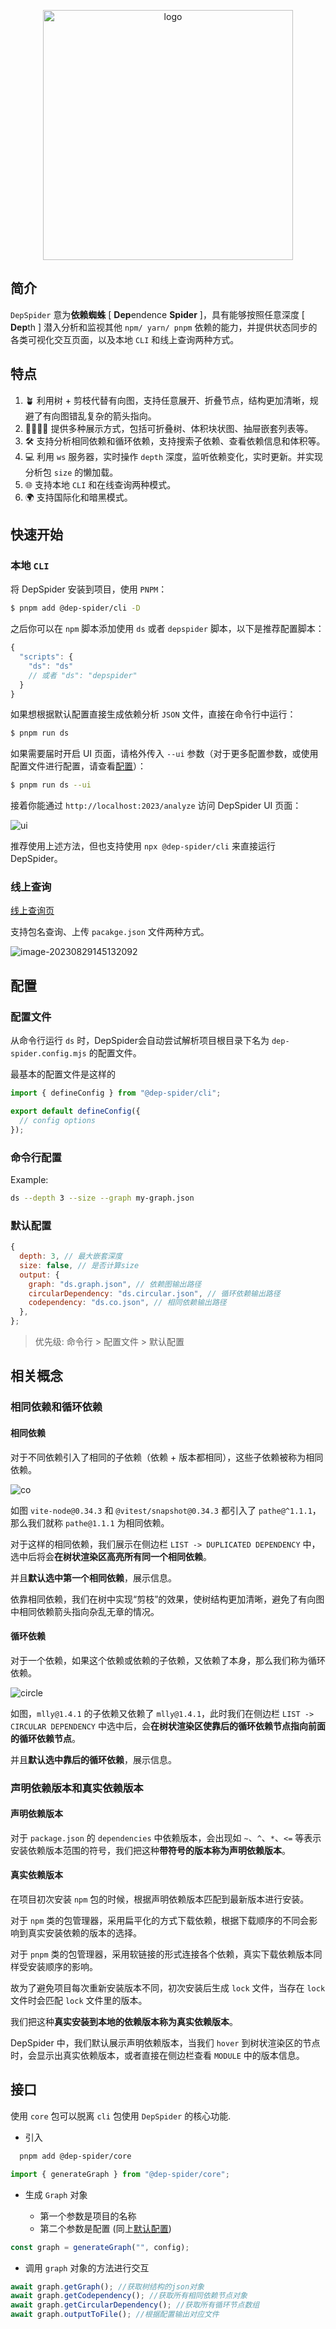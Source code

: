 <p align="center">
  <img src="https://cheerioinf-img.oss-cn-beijing.aliyuncs.com/img/logo_light_small.svg" alt="logo" width="400" />
</ p>

## 简介

`DepSpider` 意为**依赖蜘蛛** [ **Dep**endence **Spider** ]，具有能够按照任意深度 [ **Dep**th ] 潜入分析和监视其他 `npm/ yarn/ pnpm` 依赖的能力，并提供状态同步的各类可视化交互页面，以及本地 `CLI` 和线上查询两种方式。

## 特点

1. 🪴 利用树 + 剪枝代替有向图，支持任意展开、折叠节点，结构更加清晰，规避了有向图错乱复杂的箭头指向。
2. 👨‍👩‍👧‍👦 提供多种展示方式，包括可折叠树、体积块状图、抽屉嵌套列表等。
3. 🛠️ 支持分析相同依赖和循环依赖，支持搜索子依赖、查看依赖信息和体积等。
4. 💻 利用 `ws` 服务器，实时操作 `depth` 深度，监听依赖变化，实时更新。并实现分析包 `size` 的懒加载。
5. 🌐 支持本地 `CLI` 和在线查询两种模式。
6. 🌍 支持国际化和暗黑模式。

## 快速开始

### 本地 `CLI`

将 DepSpider 安装到项目，使用 `PNPM`：

```bash
$ pnpm add @dep-spider/cli -D
```

之后你可以在 `npm` 脚本添加使用 `ds` 或者 `depspider` 脚本，以下是推荐配置脚本：

```js
{
  "scripts": {
    "ds": "ds"
    // 或者 "ds": "depspider"
  }
}
```

如果想根据默认配置直接生成依赖分析 `JSON` 文件，直接在命令行中运行：

```bash
$ pnpm run ds
```

如果需要届时开启 UI 页面，请格外传入 `--ui` 参数（对于更多配置参数，或使用配置文件进行配置，请查看[配置](#配置)）：

```bash
$ pnpm run ds --ui
```

接着你能通过 `http://localhost:2023/analyze` 访问 DepSpider UI 页面：

![ui](https://cheerioinf-img.oss-cn-beijing.aliyuncs.com/img/image-20230828225639712%202.png)

推荐使用上述方法，但也支持使用 `npx @dep-spider/cli` 来直接运行 DepSpider。

### 线上查询

[线上查询页](https://depspider.github.io/search)

支持包名查询、上传 `pacakge.json` 文件两种方式。

![image-20230829145132092](https://cheerioinf-img.oss-cn-beijing.aliyuncs.com/img/image-20230829145132092.png)

## 配置

### 配置文件

从命令行运行 `ds` 时，DepSpider会自动尝试解析项目根目录下名为 `dep-spider.config.mjs` 的配置文件。

最基本的配置文件是这样的

```javascript
import { defineConfig } from "@dep-spider/cli";

export default defineConfig({
  // config options
});
```

### 命令行配置

Example:

```bash
ds --depth 3 --size --graph my-graph.json
```

### 默认配置

```javascript
{
  depth: 3, // 最大嵌套深度
  size: false, // 是否计算size
  output: {
    graph: "ds.graph.json", // 依赖图输出路径
    circularDependency: "ds.circular.json", // 循环依赖输出路径
    codependency: "ds.co.json", // 相同依赖输出路径
  },
};
```

> 优先级: 命令行 > 配置文件 > 默认配置

## 相关概念

### 相同依赖和循环依赖

#### 相同依赖

对于不同依赖引入了相同的子依赖（依赖 + 版本都相同），这些子依赖被称为相同依赖。

![co](https://cheerioinf-img.oss-cn-beijing.aliyuncs.com/img/image-20230828230956388.png)

如图 `vite-node@0.34.3` 和 `@vitest/snapshot@0.34.3` 都引入了 `pathe@^1.1.1`，那么我们就称 `pathe@1.1.1` 为相同依赖。

对于这样的相同依赖，我们展示在侧边栏 `LIST -> DUPLICATED DEPENDENCY` 中，选中后将会**在树状渲染区高亮所有同一个相同依赖**。

并且**默认选中第一个相同依赖**，展示信息。

依靠相同依赖，我们在树中实现“剪枝”的效果，使树结构更加清晰，避免了有向图中相同依赖箭头指向杂乱无章的情况。

#### 循环依赖

对于一个依赖，如果这个依赖或依赖的子依赖，又依赖了本身，那么我们称为循环依赖。

![circle](https://cheerioinf-img.oss-cn-beijing.aliyuncs.com/img/image-20230828231818539.png)

如图，`mlly@1.4.1` 的子依赖又依赖了 `mlly@1.4.1`，此时我们在侧边栏 `LIST -> CIRCULAR DEPENDENCY` 中选中后，会**在树状渲染区使靠后的循环依赖节点指向前面的循环依赖节点**。

并且**默认选中靠后的循环依赖**，展示信息。

### 声明依赖版本和真实依赖版本

#### 声明依赖版本

对于 `package.json` 的 `dependencies` 中依赖版本，会出现如 `~`、`^`、`*`、`<=` 等表示安装依赖版本范围的符号，我们把这种**带符号的版本称为声明依赖版本**。

#### 真实依赖版本

在项目初次安装 `npm` 包的时候，根据声明依赖版本匹配到最新版本进行安装。

对于 `npm` 类的包管理器，采用扁平化的方式下载依赖，根据下载顺序的不同会影响到真实安装依赖的版本的选择。

对于 `pnpm` 类的包管理器，采用软链接的形式连接各个依赖，真实下载依赖版本同样受安装顺序的影响。

故为了避免项目每次重新安装版本不同，初次安装后生成 `lock` 文件，当存在 `lock` 文件时会匹配 `lock` 文件里的版本。

我们把这种**真实安装到本地的依赖版本称为真实依赖版本**。

DepSpider 中，我们默认展示声明依赖版本，当我们 `hover` 到树状渲染区的节点时，会显示出真实依赖版本，或者直接在侧边栏查看 `MODULE` 中的版本信息。

## 接口

使用 `core` 包可以脱离 `cli` 包使用 `DepSpider` 的核心功能.

- 引入

```bash
  pnpm add @dep-spider/core
```

```javascript
import { generateGraph } from "@dep-spider/core";
```

- 生成 `Graph` 对象

  - 第一个参数是项目的名称
  - 第二个参数是配置 (同上[默认配置](#默认配置))

```javascript
const graph = generateGraph("", config);
```

- 调用 `graph` 对象的方法进行交互

```javascript
await graph.getGraph(); //获取树结构的json对象
await graph.getCodependency(); //获取所有相同依赖节点对象
await graph.getCircularDependency(); //获取所有循环节点数组
await graph.outputToFile(); //根据配置输出对应文件
```
